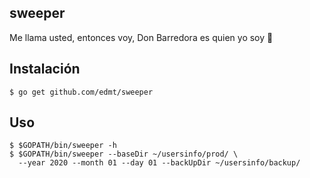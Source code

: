 ## sweeper

Me llama usted, entonces voy, Don Barredora es quien yo soy 🎵


## Instalación

    $ go get github.com/edmt/sweeper
    
## Uso

    $ $GOPATH/bin/sweeper -h
    $ $GOPATH/bin/sweeper --baseDir ~/usersinfo/prod/ \
      --year 2020 --month 01 --day 01 --backUpDir ~/usersinfo/backup/

